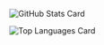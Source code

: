 ![GitHub Stats Card](https://github-readme-stats.vercel.app/api?username=Shu-Matsumoto&show_icons=true&count_private=true)

![Top Languages Card](https://github-readme-stats.vercel.app/api/top-langs/?username=Shu-Matsumoto)

<!--
**Shu-Matsumoto/Shu-Matsumoto** is a ✨ _special_ ✨ repository because its `README.md` (this file) appears on your GitHub profile.

Here are some ideas to get you started:

- 🔭 I’m currently working on ...
- 🌱 I’m currently learning ...
- 👯 I’m looking to collaborate on ...
- 🤔 I’m looking for help with ...
- 💬 Ask me about ...
- 📫 How to reach me: ...
- 😄 Pronouns: ...
- ⚡ Fun fact: ...
-->

